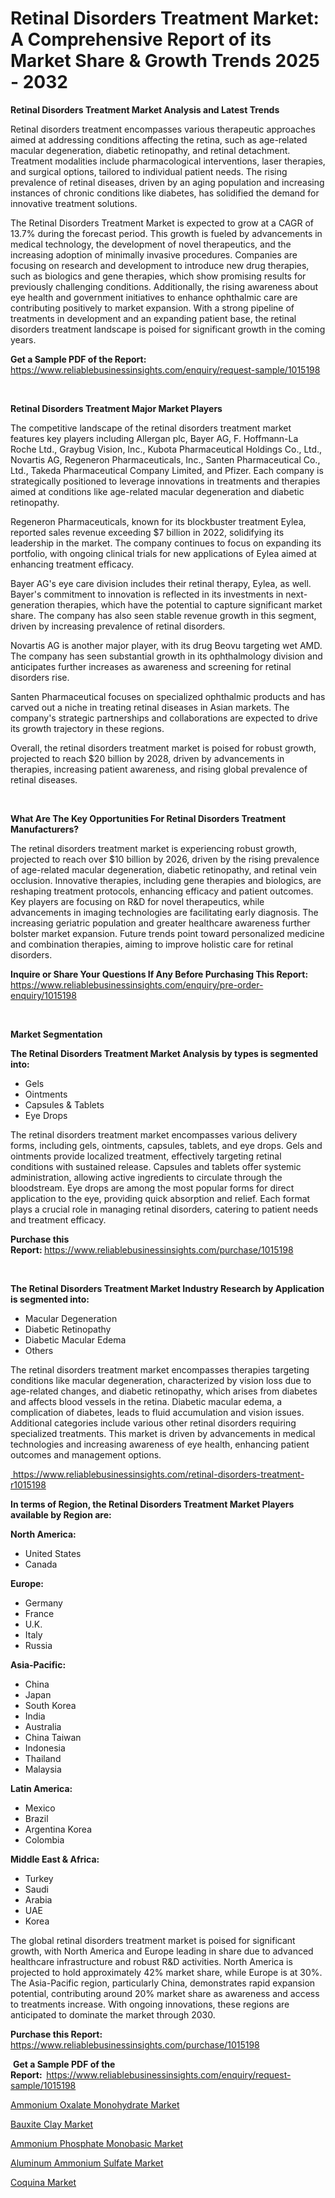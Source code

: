 <p><h1>Retinal Disorders Treatment Market: A Comprehensive Report of its Market Share & Growth Trends 2025 - 2032</h1></p><p><strong>Retinal Disorders Treatment Market Analysis and Latest Trends</strong></p>
<p><p>Retinal disorders treatment encompasses various therapeutic approaches aimed at addressing conditions affecting the retina, such as age-related macular degeneration, diabetic retinopathy, and retinal detachment. Treatment modalities include pharmacological interventions, laser therapies, and surgical options, tailored to individual patient needs. The rising prevalence of retinal diseases, driven by an aging population and increasing instances of chronic conditions like diabetes, has solidified the demand for innovative treatment solutions.</p><p>The Retinal Disorders Treatment Market is expected to grow at a CAGR of 13.7% during the forecast period. This growth is fueled by advancements in medical technology, the development of novel therapeutics, and the increasing adoption of minimally invasive procedures. Companies are focusing on research and development to introduce new drug therapies, such as biologics and gene therapies, which show promising results for previously challenging conditions. Additionally, the rising awareness about eye health and government initiatives to enhance ophthalmic care are contributing positively to market expansion. With a strong pipeline of treatments in development and an expanding patient base, the retinal disorders treatment landscape is poised for significant growth in the coming years.</p></p>
<p><strong>Get a Sample PDF of the Report:&nbsp;</strong> <a href="https://www.reliablebusinessinsights.com/enquiry/request-sample/1015198?utm_campaign=1847&utm_medium=2&utm_source=Github&utm_content=ia&utm_term=06032025&utm_id=retinal-disorders-treatment">https://www.reliablebusinessinsights.com/enquiry/request-sample/1015198</a></p>
<p>&nbsp;</p>
<p><strong>Retinal Disorders Treatment Major Market Players</strong></p>
<p><p>The competitive landscape of the retinal disorders treatment market features key players including Allergan plc, Bayer AG, F. Hoffmann-La Roche Ltd., Graybug Vision, Inc., Kubota Pharmaceutical Holdings Co., Ltd., Novartis AG, Regeneron Pharmaceuticals, Inc., Santen Pharmaceutical Co., Ltd., Takeda Pharmaceutical Company Limited, and Pfizer. Each company is strategically positioned to leverage innovations in treatments and therapies aimed at conditions like age-related macular degeneration and diabetic retinopathy.</p><p>Regeneron Pharmaceuticals, known for its blockbuster treatment Eylea, reported sales revenue exceeding $7 billion in 2022, solidifying its leadership in the market. The company continues to focus on expanding its portfolio, with ongoing clinical trials for new applications of Eylea aimed at enhancing treatment efficacy.</p><p>Bayer AG's eye care division includes their retinal therapy, Eylea, as well. Bayer's commitment to innovation is reflected in its investments in next-generation therapies, which have the potential to capture significant market share. The company has also seen stable revenue growth in this segment, driven by increasing prevalence of retinal disorders.</p><p>Novartis AG is another major player, with its drug Beovu targeting wet AMD. The company has seen substantial growth in its ophthalmology division and anticipates further increases as awareness and screening for retinal disorders rise.</p><p>Santen Pharmaceutical focuses on specialized ophthalmic products and has carved out a niche in treating retinal diseases in Asian markets. The company's strategic partnerships and collaborations are expected to drive its growth trajectory in these regions.</p><p>Overall, the retinal disorders treatment market is poised for robust growth, projected to reach $20 billion by 2028, driven by advancements in therapies, increasing patient awareness, and rising global prevalence of retinal diseases.</p></p>
<p>&nbsp;</p>
<p><strong>What Are The Key Opportunities For Retinal Disorders Treatment Manufacturers?</strong></p>
<p><p>The retinal disorders treatment market is experiencing robust growth, projected to reach over $10 billion by 2026, driven by the rising prevalence of age-related macular degeneration, diabetic retinopathy, and retinal vein occlusion. Innovative therapies, including gene therapies and biologics, are reshaping treatment protocols, enhancing efficacy and patient outcomes. Key players are focusing on R&D for novel therapeutics, while advancements in imaging technologies are facilitating early diagnosis. The increasing geriatric population and greater healthcare awareness further bolster market expansion. Future trends point toward personalized medicine and combination therapies, aiming to improve holistic care for retinal disorders.</p></p>
<p><strong>Inquire or Share Your Questions If Any Before Purchasing This Report:</strong> <a href="https://www.reliablebusinessinsights.com/enquiry/pre-order-enquiry/1015198?utm_campaign=1847&utm_medium=2&utm_source=Github&utm_content=ia&utm_term=06032025&utm_id=retinal-disorders-treatment">https://www.reliablebusinessinsights.com/enquiry/pre-order-enquiry/1015198</a></p>
<p>&nbsp;</p>
<p><strong>Market Segmentation</strong></p>
<p><strong>The Retinal Disorders Treatment Market Analysis by types is segmented into:</strong></p>
<p><ul><li>Gels</li><li>Ointments</li><li>Capsules & Tablets</li><li>Eye Drops</li></ul></p>
<p><p>The retinal disorders treatment market encompasses various delivery forms, including gels, ointments, capsules, tablets, and eye drops. Gels and ointments provide localized treatment, effectively targeting retinal conditions with sustained release. Capsules and tablets offer systemic administration, allowing active ingredients to circulate through the bloodstream. Eye drops are among the most popular forms for direct application to the eye, providing quick absorption and relief. Each format plays a crucial role in managing retinal disorders, catering to patient needs and treatment efficacy.</p></p>
<p><strong>Purchase this Report:&nbsp;</strong><a href="https://www.reliablebusinessinsights.com/purchase/1015198?utm_campaign=1847&utm_medium=2&utm_source=Github&utm_content=ia&utm_term=06032025&utm_id=retinal-disorders-treatment">https://www.reliablebusinessinsights.com/purchase/1015198</a></p>
<p>&nbsp;</p>
<p><strong>The Retinal Disorders Treatment Market Industry Research by Application is segmented into:</strong></p>
<p><ul><li>Macular Degeneration</li><li>Diabetic Retinopathy</li><li>Diabetic Macular Edema</li><li>Others</li></ul></p>
<p><p>The retinal disorders treatment market encompasses therapies targeting conditions like macular degeneration, characterized by vision loss due to age-related changes, and diabetic retinopathy, which arises from diabetes and affects blood vessels in the retina. Diabetic macular edema, a complication of diabetes, leads to fluid accumulation and vision issues. Additional categories include various other retinal disorders requiring specialized treatments. This market is driven by advancements in medical technologies and increasing awareness of eye health, enhancing patient outcomes and management options.</p></p>
<p><a href="https://www.reliablebusinessinsights.com/retinal-disorders-treatment-r1015198?utm_campaign=1847&utm_medium=2&utm_source=Github&utm_content=ia&utm_term=06032025&utm_id=retinal-disorders-treatment">&nbsp;https://www.reliablebusinessinsights.com/retinal-disorders-treatment-r1015198</a></p>
<p><strong>In terms of Region, the Retinal Disorders Treatment Market Players available by Region are:</strong></p>
<p>
    <p> <strong> North America: </strong>
        <ul>
            <li>United States</li>
            <li>Canada</li>
        </ul>
        </p> 
    <p> <strong> Europe: </strong>
        <ul>
            <li>Germany</li>
            <li>France</li>
            <li>U.K.</li>
            <li>Italy</li>
            <li>Russia</li>
        </ul>
        </p> 
    <p> <strong> Asia-Pacific: </strong>
        <ul>
            <li>China</li>
            <li>Japan</li>
            <li>South Korea</li>
            <li>India</li>
            <li>Australia</li>
            <li>China Taiwan</li>
            <li>Indonesia</li>
            <li>Thailand</li>
            <li>Malaysia</li>
        </ul>
        </p> 
    <p> <strong> Latin America: </strong>
        <ul>
            <li>Mexico</li>
            <li>Brazil</li>
            <li>Argentina Korea</li>
            <li>Colombia</li>
        </ul>
        </p> 
    <p> <strong> Middle East & Africa: </strong>
        <ul>
            <li>Turkey</li>
            <li>Saudi</li>
            <li>Arabia</li>
            <li>UAE</li>
            <li>Korea</li>
        </ul>
    </p>
    </p>
<p><p>The global retinal disorders treatment market is poised for significant growth, with North America and Europe leading in share due to advanced healthcare infrastructure and robust R&D activities. North America is projected to hold approximately 42% market share, while Europe is at 30%. The Asia-Pacific region, particularly China, demonstrates rapid expansion potential, contributing around 20% market share as awareness and access to treatments increase. With ongoing innovations, these regions are anticipated to dominate the market through 2030.</p></p>
<p><strong>Purchase this Report: </strong><a href="https://www.reliablebusinessinsights.com/purchase/1015198?utm_campaign=1847&utm_medium=2&utm_source=Github&utm_content=ia&utm_term=06032025&utm_id=retinal-disorders-treatment">https://www.reliablebusinessinsights.com/purchase/1015198</a></p>
<p>&nbsp;<strong>Get a Sample PDF of the Report:&nbsp;&nbsp;</strong><a href="https://www.reliablebusinessinsights.com/enquiry/request-sample/1015198?utm_campaign=1847&utm_medium=2&utm_source=Github&utm_content=ia&utm_term=06032025&utm_id=retinal-disorders-treatment">https://www.reliablebusinessinsights.com/enquiry/request-sample/1015198</a></p>
<p><strong></strong></p>
<p><p><a href="https://github.com/edriceakeime/Market-Research-Report-List-1/blob/main/ammonium-oxalate-monohydrate-market.md?utm_campaign=1847&utm_medium=2&utm_source=Github&utm_content=ia&utm_term=06032025&utm_id=retinal-disorders-treatment">Ammonium Oxalate Monohydrate Market</a></p><p><a href="https://github.com/gakpasulgun/Market-Research-Report-List-1/blob/main/bauxite-clay-market.md?utm_campaign=1847&utm_medium=2&utm_source=Github&utm_content=ia&utm_term=06032025&utm_id=retinal-disorders-treatment">Bauxite Clay Market</a></p><p><a href="https://github.com/seppelharjap/Market-Research-Report-List-1/blob/main/ammonium-phosphate-monobasic-market.md?utm_campaign=1847&utm_medium=2&utm_source=Github&utm_content=ia&utm_term=06032025&utm_id=retinal-disorders-treatment">Ammonium Phosphate Monobasic Market</a></p><p><a href="https://github.com/kitkaeberz5z/Market-Research-Report-List-1/blob/main/aluminum-ammonium-sulfate-market.md?utm_campaign=1847&utm_medium=2&utm_source=Github&utm_content=ia&utm_term=06032025&utm_id=retinal-disorders-treatment">Aluminum Ammonium Sulfate Market</a></p><p><a href="https://github.com/snelldimkeod/Market-Research-Report-List-1/blob/main/coquina-market.md?utm_campaign=1847&utm_medium=2&utm_source=Github&utm_content=ia&utm_term=06032025&utm_id=retinal-disorders-treatment">Coquina Market</a></p></p>